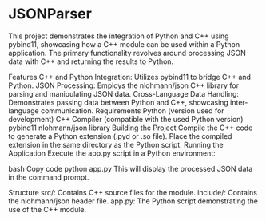 # JSONParser
This project demonstrates the integration of Python and C++ using pybind11, showcasing how a C++ module can be used within a Python application. The primary functionality revolves around processing JSON data with C++ and returning the results to Python.

Features
C++ and Python Integration: Utilizes pybind11 to bridge C++ and Python.
JSON Processing: Employs the nlohmann/json C++ library for parsing and manipulating JSON data.
Cross-Language Data Handling: Demonstrates passing data between Python and C++, showcasing inter-language communication.
Requirements
Python (version used for development)
C++ Compiler (compatible with the used Python version)
pybind11
nlohmann/json library
Building the Project
Compile the C++ code to generate a Python extension (.pyd or .so file).
Place the compiled extension in the same directory as the Python script.
Running the Application
Execute the app.py script in a Python environment:

bash
Copy code
python app.py
This will display the processed JSON data in the command prompt.

Structure
src/: Contains C++ source files for the module.
include/: Contains the nlohmann/json header file.
app.py: The Python script demonstrating the use of the C++ module.
